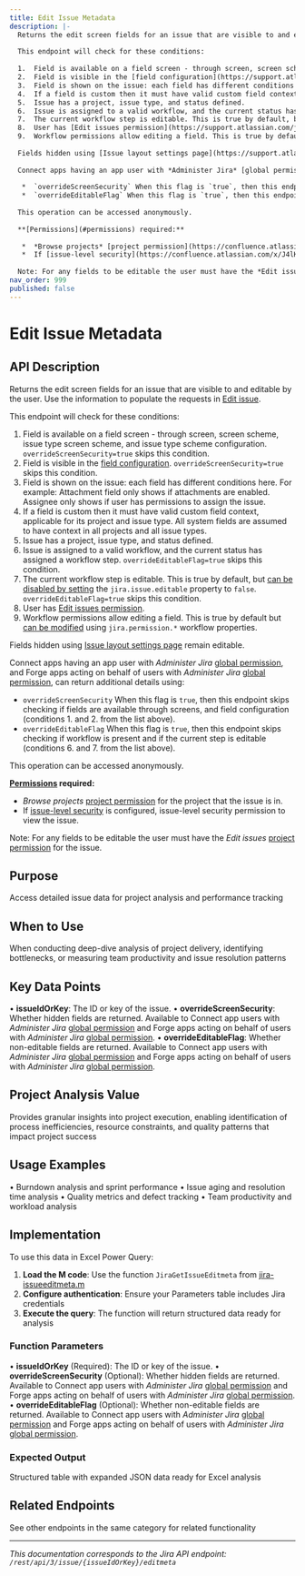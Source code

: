 ```yaml
---
title: Edit Issue Metadata
description: |-
  Returns the edit screen fields for an issue that are visible to and editable by the user. Use the information to populate the requests in [Edit issue](#api-rest-api-3-issue-issueIdOrKey-put).
  
  This endpoint will check for these conditions:
  
  1.  Field is available on a field screen - through screen, screen scheme, issue type screen scheme, and issue type scheme configuration. `overrideScreenSecurity=true` skips this condition.
  2.  Field is visible in the [field configuration](https://support.atlassian.com/jira-cloud-administration/docs/change-a-field-configuration/). `overrideScreenSecurity=true` skips this condition.
  3.  Field is shown on the issue: each field has different conditions here. For example: Attachment field only shows if attachments are enabled. Assignee only shows if user has permissions to assign the issue.
  4.  If a field is custom then it must have valid custom field context, applicable for its project and issue type. All system fields are assumed to have context in all projects and all issue types.
  5.  Issue has a project, issue type, and status defined.
  6.  Issue is assigned to a valid workflow, and the current status has assigned a workflow step. `overrideEditableFlag=true` skips this condition.
  7.  The current workflow step is editable. This is true by default, but [can be disabled by setting](https://support.atlassian.com/jira-cloud-administration/docs/use-workflow-properties/) the `jira.issue.editable` property to `false`. `overrideEditableFlag=true` skips this condition.
  8.  User has [Edit issues permission](https://support.atlassian.com/jira-cloud-administration/docs/permissions-for-company-managed-projects/).
  9.  Workflow permissions allow editing a field. This is true by default but [can be modified](https://support.atlassian.com/jira-cloud-administration/docs/use-workflow-properties/) using `jira.permission.*` workflow properties.
  
  Fields hidden using [Issue layout settings page](https://support.atlassian.com/jira-software-cloud/docs/configure-field-layout-in-the-issue-view/) remain editable.
  
  Connect apps having an app user with *Administer Jira* [global permission](https://confluence.atlassian.com/x/x4dKLg), and Forge apps acting on behalf of users with *Administer Jira* [global permission](https://confluence.atlassian.com/x/x4dKLg), can return additional details using:
  
   *  `overrideScreenSecurity` When this flag is `true`, then this endpoint skips checking if fields are available through screens, and field configuration (conditions 1. and 2. from the list above).
   *  `overrideEditableFlag` When this flag is `true`, then this endpoint skips checking if workflow is present and if the current step is editable (conditions 6. and 7. from the list above).
  
  This operation can be accessed anonymously.
  
  **[Permissions](#permissions) required:**
  
   *  *Browse projects* [project permission](https://confluence.atlassian.com/x/yodKLg) for the project that the issue is in.
   *  If [issue-level security](https://confluence.atlassian.com/x/J4lKLg) is configured, issue-level security permission to view the issue.
  
  Note: For any fields to be editable the user must have the *Edit issues* [project permission](https://confluence.atlassian.com/x/yodKLg) for the issue.
nav_order: 999
published: false
---
```


# Edit Issue Metadata

## API Description
Returns the edit screen fields for an issue that are visible to and editable by the user. Use the information to populate the requests in [Edit issue](#api-rest-api-3-issue-issueIdOrKey-put).

This endpoint will check for these conditions:

1.  Field is available on a field screen - through screen, screen scheme, issue type screen scheme, and issue type scheme configuration. `overrideScreenSecurity=true` skips this condition.
2.  Field is visible in the [field configuration](https://support.atlassian.com/jira-cloud-administration/docs/change-a-field-configuration/). `overrideScreenSecurity=true` skips this condition.
3.  Field is shown on the issue: each field has different conditions here. For example: Attachment field only shows if attachments are enabled. Assignee only shows if user has permissions to assign the issue.
4.  If a field is custom then it must have valid custom field context, applicable for its project and issue type. All system fields are assumed to have context in all projects and all issue types.
5.  Issue has a project, issue type, and status defined.
6.  Issue is assigned to a valid workflow, and the current status has assigned a workflow step. `overrideEditableFlag=true` skips this condition.
7.  The current workflow step is editable. This is true by default, but [can be disabled by setting](https://support.atlassian.com/jira-cloud-administration/docs/use-workflow-properties/) the `jira.issue.editable` property to `false`. `overrideEditableFlag=true` skips this condition.
8.  User has [Edit issues permission](https://support.atlassian.com/jira-cloud-administration/docs/permissions-for-company-managed-projects/).
9.  Workflow permissions allow editing a field. This is true by default but [can be modified](https://support.atlassian.com/jira-cloud-administration/docs/use-workflow-properties/) using `jira.permission.*` workflow properties.

Fields hidden using [Issue layout settings page](https://support.atlassian.com/jira-software-cloud/docs/configure-field-layout-in-the-issue-view/) remain editable.

Connect apps having an app user with *Administer Jira* [global permission](https://confluence.atlassian.com/x/x4dKLg), and Forge apps acting on behalf of users with *Administer Jira* [global permission](https://confluence.atlassian.com/x/x4dKLg), can return additional details using:

 *  `overrideScreenSecurity` When this flag is `true`, then this endpoint skips checking if fields are available through screens, and field configuration (conditions 1. and 2. from the list above).
 *  `overrideEditableFlag` When this flag is `true`, then this endpoint skips checking if workflow is present and if the current step is editable (conditions 6. and 7. from the list above).

This operation can be accessed anonymously.

**[Permissions](#permissions) required:**

 *  *Browse projects* [project permission](https://confluence.atlassian.com/x/yodKLg) for the project that the issue is in.
 *  If [issue-level security](https://confluence.atlassian.com/x/J4lKLg) is configured, issue-level security permission to view the issue.

Note: For any fields to be editable the user must have the *Edit issues* [project permission](https://confluence.atlassian.com/x/yodKLg) for the issue.

## Purpose
Access detailed issue data for project analysis and performance tracking

## When to Use
When conducting deep-dive analysis of project delivery, identifying bottlenecks, or measuring team productivity and issue resolution patterns

## Key Data Points
• **issueIdOrKey**: The ID or key of the issue.
• **overrideScreenSecurity**: Whether hidden fields are returned. Available to Connect app users with *Administer Jira* [global permission](https://confluence.atlassian.com/x/x4dKLg) and Forge apps acting on behalf of users with *Administer Jira* [global permission](https://confluence.atlassian.com/x/x4dKLg).
• **overrideEditableFlag**: Whether non-editable fields are returned. Available to Connect app users with *Administer Jira* [global permission](https://confluence.atlassian.com/x/x4dKLg) and Forge apps acting on behalf of users with *Administer Jira* [global permission](https://confluence.atlassian.com/x/x4dKLg).

## Project Analysis Value
Provides granular insights into project execution, enabling identification of process inefficiencies, resource constraints, and quality patterns that impact project success

## Usage Examples
• Burndown analysis and sprint performance
• Issue aging and resolution time analysis
• Quality metrics and defect tracking
• Team productivity and workload analysis

## Implementation
To use this data in Excel Power Query:

1. **Load the M code**: Use the function `JiraGetIssueEditmeta` from [jira-issueeditmeta.m](../assets/jira-issueeditmeta.m)
2. **Configure authentication**: Ensure your Parameters table includes Jira credentials
3. **Execute the query**: The function will return structured data ready for analysis

### Function Parameters
• **issueIdOrKey** (Required): The ID or key of the issue.
• **overrideScreenSecurity** (Optional): Whether hidden fields are returned. Available to Connect app users with *Administer Jira* [global permission](https://confluence.atlassian.com/x/x4dKLg) and Forge apps acting on behalf of users with *Administer Jira* [global permission](https://confluence.atlassian.com/x/x4dKLg).
• **overrideEditableFlag** (Optional): Whether non-editable fields are returned. Available to Connect app users with *Administer Jira* [global permission](https://confluence.atlassian.com/x/x4dKLg) and Forge apps acting on behalf of users with *Administer Jira* [global permission](https://confluence.atlassian.com/x/x4dKLg).

### Expected Output
Structured table with expanded JSON data ready for Excel analysis

## Related Endpoints
See other endpoints in the same category for related functionality

---
*This documentation corresponds to the Jira API endpoint: `/rest/api/3/issue/{issueIdOrKey}/editmeta`*

